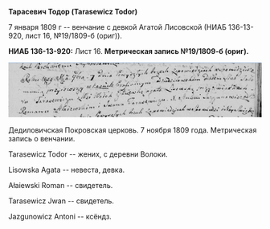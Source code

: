 **Тарасевич Тодор (Tarasewicz Todor)**

7 января 1809 г -- венчание с девкой Агатой Лисовской (НИАБ 136-13-920,
лист 16, №19/1809-б (ориг)).

**НИАБ 136-13-920:** Лист 16. **Метрическая запись №19/1809-б (ориг).**

![](./media/88febfae4240ac57838c4b401ba35b0e490ca2bd.png)

Дедиловичская Покровская церковь. 7 ноября 1809 года. Метрическая запись
о венчании.

Tarasewicz Todor -- жених, с деревни Волоки.

Lisowska Agata -- невеста, девка.

Ałaiewski Roman -- свидетель.

Tarasewicz Jwan -- свидетель.

Jazgunowicz Antoni -- ксёндз.

